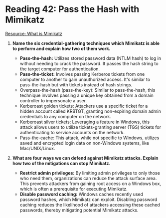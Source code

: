 # Reading 42: Pass the Hash with Mimikatz

[Resource: What is Mimikatz](https://www.varonis.com/blog/what-is-mimikatz)

1. **Name the six credential-gathering techniques which Mimikatz is able to perform and explain how two of them work.**
   - **Pass-the-hash:** Utilizes stored password data (NTLM hash) to log in without needing to crack the password. It passes the hash string to the target computer for authentication.
   - **Pass-the-ticket:** Involves passing Kerberos tickets from one computer to another to gain unauthorized access. It's similar to pass-the-hash but with tickets instead of hash strings.
   - Overpass-the-hash (pass-the-key): Similar to pass-the-hash, this technique involves passing a unique key obtained from a domain controller to impersonate a user.
   - Kerberoast golden tickets: Attackers use a specific ticket for a hidden account called KRBTGT, granting non-expiring domain admin credentials to any computer on the network.
   - Kerberoast silver tickets: Leveraging a feature in Windows, this attack allows users to utilize tickets-granting server (TGS) tickets for authenticating to service accounts on the network.
   - Pass-the-cache: This attack, while not specific to Windows, utilizes saved and encrypted login data on non-Windows systems, like Mac/UNIX/Linux.

2. **What are four ways we can defend against Mimikatz attacks. Explain how two of the mitigations can stop Mimikatz.**
   - **Restrict admin privileges:** By limiting admin privileges to only those who need them, organizations can reduce the attack surface area. This prevents attackers from gaining root access on a Windows box, which is often a prerequisite for executing Mimikatz.
   - **Disable password caching:** Windows caches recently used password hashes, which Mimikatz can exploit. Disabling password caching reduces the likelihood of attackers accessing these cached passwords, thereby mitigating potential Mimikatz attacks.